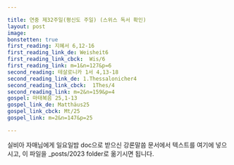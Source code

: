```yaml
---

title: 연중 제32주일(평신도 주일) (스위스 독서 확인)
layout: post 
image: 
bonstetten: true
first_reading: 지혜서 6,12-16
first_reading_link_de: Weisheit6
first_reading_link_cbck:  Wis/6
first_reading_link: m=1&n=127&p=6
second_reading: 테살로니카 1서 4,13-18
second_reading_link_de: 1.Thessalonicher4
second_reading_link_cbck:  1Thes/4
second_reading_link: m=2&n=159&p=4
gospel: 마태복음 25,1-13
gospel_link_de: Matthäus25
gospel_link_cbck: Mt/25
gospel_link: m=2&n=147&p=25

---
```



실비아 자매님에게 일요일밤 doc으로 받으신
강론말씀 문서에서
텍스트를 여기에 넣으시고,
이 파일을 _posts/2023 folder로 옮기시면 됩니다.
